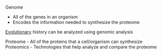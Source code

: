 Genome
- All of the genes in an organism
- Encodes the information needed to synthesize the proteome

[Evolutionary](Evolution.md) history can be analyzed using genomic analysis

Proteome - All of the proteins that a cell/organism can synthesize
Proteomics - Technologies that help analyze and compare the proteome